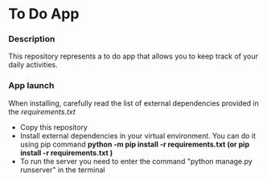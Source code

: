 <h1>To Do App</h1>
<h3>Description</h3>
<p>
  This repository represents a to do app that allows you to keep track of your daily activities.
</p>
<h3>App launch</h3>
<p>
  When installing, carefully read the list of external dependencies provided in the <i>requirements.txt</i>
  <ul>
    <li>Copy this repository</li>
    <li>Install external dependencies in your virtual environment. You can do it using pip command <b>python -m pip install -r requirements.txt (or pip install -r requirements.txt )</b>
    </li>  
    <li>To run the server you need to enter the command "python manage.py runserver" in the terminal</li>
  </ul>
</p>
